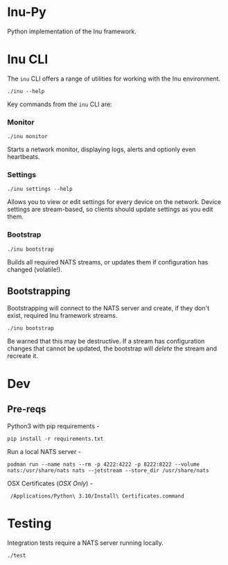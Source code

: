 Inu-Py
======
Python implementation of the Inu framework.

Inu CLI
=======
The `inu` CLI offers a range of utilities for working with the Inu environment.

    ./inu --help

Key commands from the `inu` CLI are:

### Monitor

    ./inu monitor

Starts a network monitor, displaying logs, alerts and optionly even heartbeats.

### Settings

    ./inu settings --help

Allows you to view or edit settings for every device on the network. Device settings are stream-based, so clients
should update settings as you edit them.

### Bootstrap

    ./inu bootstrap

Builds all required NATS streams, or updates them if configuration has changed (volatile!).


Bootstrapping
-------------
Bootstrapping will connect to the NATS server and create, if they don't exist, required Inu framework streams.

    ./inu bootstrap

Be warned that this may be destructive. If a stream has configuration changes that cannot be updated, the bootstrap will
_delete_ the stream and recreate it.

Dev
===
Pre-reqs
--------
Python3 with pip requirements -

    pip install -r requirements.txt

Run a local NATS server -

    podman run --name nats --rm -p 4222:4222 -p 8222:8222 --volume nats:/usr/share/nats nats --jetstream --store_dir /usr/share/nats

OSX Certificates (_OSX Only_) -

     /Applications/Python\ 3.10/Install\ Certificates.command

Testing
=======
Integration tests require a NATS server running locally.

    ./test

